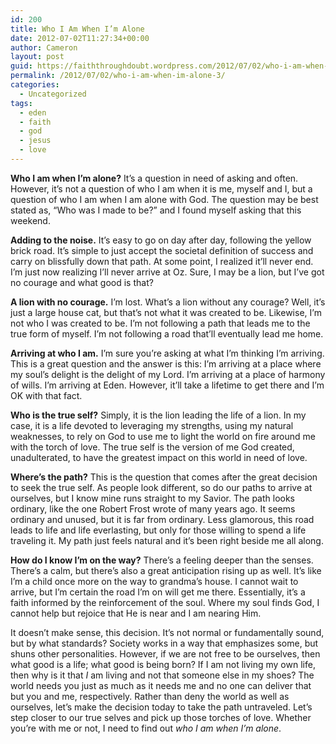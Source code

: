 ```yaml
---
id: 200
title: Who I Am When I’m Alone
date: 2012-07-02T11:27:34+00:00
author: Cameron
layout: post
guid: https://faiththroughdoubt.wordpress.com/2012/07/02/who-i-am-when-im-alone/
permalink: /2012/07/02/who-i-am-when-im-alone-3/
categories:
  - Uncategorized
tags:
  - eden
  - faith
  - god
  - jesus
  - love
---
```

**Who I am when I’m alone?** It’s a question in need of asking and often. However, it’s not a question of who I am when it is me, myself and I, but a question of who I am when I am alone with God. The question may be best stated as, “Who was I made to be?” and I found myself asking that this weekend.

**Adding to the noise.** It’s easy to go on day after day, following the yellow brick road. It’s simple to just accept the societal definition of success and carry on blissfully down that path. At some point, I realized it’ll never end. I’m just now realizing I’ll never arrive at Oz. Sure, I may be a lion, but I’ve got no courage and what good is that?

**A lion with no courage.** I’m lost. What’s a lion without any courage? Well, it’s just a large house cat, but that’s not what it was created to be. Likewise, I’m not who I was created to be. I’m not following a path that leads me to the true form of myself. I’m not following a road that’ll eventually lead me home.

**Arriving at who I am.** I’m sure you’re asking at what I’m thinking I’m arriving. This is a great question and the answer is this: I’m arriving at a place where my soul’s delight is the delight of my Lord. I’m arriving at a place of harmony of wills. I’m arriving at Eden. However, it’ll take a lifetime to get there and I’m OK with that fact.

**Who is the true self?** Simply, it is the lion leading the life of a lion. In my case, it is a life devoted to leveraging my strengths, using my natural weaknesses, to rely on God to use me to light the world on fire around me with the torch of love. The true self is the version of me God created, unadulterated, to have the greatest impact on this world in need of love.

**Where’s the path?** This is the question that comes after the great decision to seek the true self. As people look different, so do our paths to arrive at ourselves, but I know mine runs straight to my Savior. The path looks ordinary, like the one Robert Frost wrote of many years ago. It seems ordinary and unused, but it is far from ordinary. Less glamorous, this road leads to life and life everlasting, but only for those willing to spend a life traveling it. My path just feels natural and it’s been right beside me all along.

**How do I know I’m on the way?** There’s a feeling deeper than the senses. There’s a calm, but there’s also a great anticipation rising up as well. It’s like I’m a child once more on the way to grandma’s house. I cannot wait to arrive, but I’m certain the road I’m on will get me there. Essentially, it’s a faith informed by the reinforcement of the soul. Where my soul finds God, I cannot help but rejoice that He is near and I am nearing Him.

It doesn’t make sense, this decision. It’s not normal or fundamentally sound, but by what standards? Society works in a way that emphasizes some, but shuns other personalities. However, if we are not free to be ourselves, then what good is a life; what good is being born? If I am not living my own life, then why is it that _I_ am living and not that someone else in my shoes? The world needs you just as much as it needs me and no one can deliver that but you and me, respectively. Rather than deny the world as well as ourselves, let’s make the decision today to take the path untraveled. Let’s step closer to our true selves and pick up those torches of love. Whether you’re with me or not, I need to find out _who I am when I’m alone_.